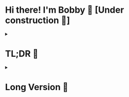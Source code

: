 # Hi there! I'm Bobby 💙 [Under construction 🚧]
<details>
<summary>
  <h1>TL;DR 🚀 </h1>
</summary>

# My Programming Journey 🚈

## 🌟 The Beginning

- IT explorer since July 2023, shifting from a non-programming background.

## Technologies & Tools
![](https://img.shields.io/badge/Tools-PostgreSQL-informational?style=flat&logo=postgresql&logoColor=white&color=blue)
![](https://img.shields.io/badge/Tools-Microsoft_SQL_Server-informational?style=flat&logo=Microsoft-SQL-Server&logoColor=white&color=blue)
Linux 
![](https://img.shields.io/badge/Code-Python-informational?style=flat&logo=python&logoColor=white&color=blue)

## 🔮 Envisioning the Future

- Aiming for a Linux Sysadmin role in IT
- Keen on catching up with state-of-the-art technologies once more familiar with the field

## 🚧 Projects in the Pipeline

### 1. Discord Bot 🤖

### 2. TicTacToe AI (Contribution) 🤯

### 3. File Sorting Program 🗂️

## 🤝 Let's Connect!

- [LinkedIn](https://www.linkedin.com/in/khaled-habiby/)
- [Personal Website] (Under Construction) - Coming soon!
</details>

<details>
<summary> <h1> Long Version 📓 </h1> </summary>

## The beginning of my journey 

I embarked on my IT journey in July 2023, transitioning from a non-programming background. 

In this time I have learned Microsoft SQL Server during my job. Since I was looking for a Sysadmin Job I also finished a course on Linux Administration and another one for Python Development 🐍

Currently, I'm exploring diverse projects, including GameDev, hosting a personal Linux Media Server, and taking on various Python endeavors. Driven by a love for learning and a spirit of experimentation.

## Envisioning the future

My journey has just begun and I am eagerly doing my best to gain knowledge and practice. The goal I am aiming for is a job in IT as a Linux Sysadmin. 

Of course I am not ignoring state of the art technologies. I am a little bit late to the party but once I am more familar with my field I want to widen my skillset there too!

## Projects

### Disclaimer 

Since I am still new in programming I don't have lots of projects. Maintaining a fulltime job while learning is a task that should rather not be underestimated. 

However I think it's still best practice to tackle some problems that might happen in projects that are close to reality. 

### 1. Discord Bot
- Started as a 'dive into it' project, evolved into two bots.
- One is a beginner-friendly meme provider.
- The other is a sophisticated DnD Bot, serving as a personalized wiki for our DnD journey (ongoing project) 

### 2. TicTacToe AI (contribution)
- A venture into the world of AI, unraveling the intricacies of programming a game 'enemy.'
- Delving into logic and pitfalls, this project serves as a foundation for broader insights into artificial intelligence.

### 3. File Sorting Program
- Developed by request to streamline file organization.
- Ideal for a daily file influx, set to autostart, ensuring seamless organization every time the computer boots up.

## Overview

- Connect with me on [LinkedIn](https://www.linkedin.com/in/khaled-habiby/) for a deeper dive into my professional journey.
- Stay tuned for updates as I continue crafting my portfolio to showcase my diverse skills and projects.

## Let's Connect!

- [LinkedIn](https://www.linkedin.com/in/khaled-habiby/)
- As I will learn more and more in programming and different technologies, I will also add a [Personal Website] which is currently under construction. Once finished, you can find it linked here 

---

## Other

I love to connect to people 💙 and since I am absolutely new to this field, I am more to happy to connect!

If you ever have some suggestions to any project or want to contact me for any other reason - feel free to do so! 😊 

</details>
